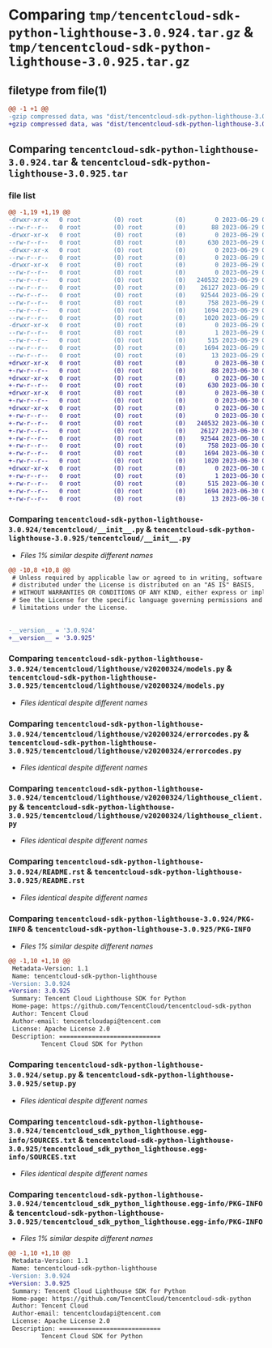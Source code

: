 # Comparing `tmp/tencentcloud-sdk-python-lighthouse-3.0.924.tar.gz` & `tmp/tencentcloud-sdk-python-lighthouse-3.0.925.tar.gz`

## filetype from file(1)

```diff
@@ -1 +1 @@
-gzip compressed data, was "dist/tencentcloud-sdk-python-lighthouse-3.0.924.tar", last modified: Thu Jun 29 00:37:24 2023, max compression
+gzip compressed data, was "dist/tencentcloud-sdk-python-lighthouse-3.0.925.tar", last modified: Fri Jun 30 02:17:02 2023, max compression
```

## Comparing `tencentcloud-sdk-python-lighthouse-3.0.924.tar` & `tencentcloud-sdk-python-lighthouse-3.0.925.tar`

### file list

```diff
@@ -1,19 +1,19 @@
-drwxr-xr-x   0 root         (0) root         (0)        0 2023-06-29 00:37:24.000000 tencentcloud-sdk-python-lighthouse-3.0.924/
--rw-r--r--   0 root         (0) root         (0)       88 2023-06-29 00:37:24.000000 tencentcloud-sdk-python-lighthouse-3.0.924/setup.cfg
-drwxr-xr-x   0 root         (0) root         (0)        0 2023-06-29 00:37:24.000000 tencentcloud-sdk-python-lighthouse-3.0.924/tencentcloud/
--rw-r--r--   0 root         (0) root         (0)      630 2023-06-29 00:37:24.000000 tencentcloud-sdk-python-lighthouse-3.0.924/tencentcloud/__init__.py
-drwxr-xr-x   0 root         (0) root         (0)        0 2023-06-29 00:37:24.000000 tencentcloud-sdk-python-lighthouse-3.0.924/tencentcloud/lighthouse/
--rw-r--r--   0 root         (0) root         (0)        0 2023-06-29 00:37:24.000000 tencentcloud-sdk-python-lighthouse-3.0.924/tencentcloud/lighthouse/__init__.py
-drwxr-xr-x   0 root         (0) root         (0)        0 2023-06-29 00:37:24.000000 tencentcloud-sdk-python-lighthouse-3.0.924/tencentcloud/lighthouse/v20200324/
--rw-r--r--   0 root         (0) root         (0)        0 2023-06-29 00:37:24.000000 tencentcloud-sdk-python-lighthouse-3.0.924/tencentcloud/lighthouse/v20200324/__init__.py
--rw-r--r--   0 root         (0) root         (0)   240532 2023-06-29 00:37:24.000000 tencentcloud-sdk-python-lighthouse-3.0.924/tencentcloud/lighthouse/v20200324/models.py
--rw-r--r--   0 root         (0) root         (0)    26127 2023-06-29 00:37:24.000000 tencentcloud-sdk-python-lighthouse-3.0.924/tencentcloud/lighthouse/v20200324/errorcodes.py
--rw-r--r--   0 root         (0) root         (0)    92544 2023-06-29 00:37:24.000000 tencentcloud-sdk-python-lighthouse-3.0.924/tencentcloud/lighthouse/v20200324/lighthouse_client.py
--rw-r--r--   0 root         (0) root         (0)      758 2023-06-29 00:37:24.000000 tencentcloud-sdk-python-lighthouse-3.0.924/README.rst
--rw-r--r--   0 root         (0) root         (0)     1694 2023-06-29 00:37:24.000000 tencentcloud-sdk-python-lighthouse-3.0.924/PKG-INFO
--rw-r--r--   0 root         (0) root         (0)     1020 2023-06-29 00:37:24.000000 tencentcloud-sdk-python-lighthouse-3.0.924/setup.py
-drwxr-xr-x   0 root         (0) root         (0)        0 2023-06-29 00:37:24.000000 tencentcloud-sdk-python-lighthouse-3.0.924/tencentcloud_sdk_python_lighthouse.egg-info/
--rw-r--r--   0 root         (0) root         (0)        1 2023-06-29 00:37:24.000000 tencentcloud-sdk-python-lighthouse-3.0.924/tencentcloud_sdk_python_lighthouse.egg-info/dependency_links.txt
--rw-r--r--   0 root         (0) root         (0)      515 2023-06-29 00:37:24.000000 tencentcloud-sdk-python-lighthouse-3.0.924/tencentcloud_sdk_python_lighthouse.egg-info/SOURCES.txt
--rw-r--r--   0 root         (0) root         (0)     1694 2023-06-29 00:37:24.000000 tencentcloud-sdk-python-lighthouse-3.0.924/tencentcloud_sdk_python_lighthouse.egg-info/PKG-INFO
--rw-r--r--   0 root         (0) root         (0)       13 2023-06-29 00:37:24.000000 tencentcloud-sdk-python-lighthouse-3.0.924/tencentcloud_sdk_python_lighthouse.egg-info/top_level.txt
+drwxr-xr-x   0 root         (0) root         (0)        0 2023-06-30 02:17:02.000000 tencentcloud-sdk-python-lighthouse-3.0.925/
+-rw-r--r--   0 root         (0) root         (0)       88 2023-06-30 02:17:02.000000 tencentcloud-sdk-python-lighthouse-3.0.925/setup.cfg
+drwxr-xr-x   0 root         (0) root         (0)        0 2023-06-30 02:17:02.000000 tencentcloud-sdk-python-lighthouse-3.0.925/tencentcloud/
+-rw-r--r--   0 root         (0) root         (0)      630 2023-06-30 02:17:02.000000 tencentcloud-sdk-python-lighthouse-3.0.925/tencentcloud/__init__.py
+drwxr-xr-x   0 root         (0) root         (0)        0 2023-06-30 02:17:02.000000 tencentcloud-sdk-python-lighthouse-3.0.925/tencentcloud/lighthouse/
+-rw-r--r--   0 root         (0) root         (0)        0 2023-06-30 02:17:02.000000 tencentcloud-sdk-python-lighthouse-3.0.925/tencentcloud/lighthouse/__init__.py
+drwxr-xr-x   0 root         (0) root         (0)        0 2023-06-30 02:17:02.000000 tencentcloud-sdk-python-lighthouse-3.0.925/tencentcloud/lighthouse/v20200324/
+-rw-r--r--   0 root         (0) root         (0)        0 2023-06-30 02:17:02.000000 tencentcloud-sdk-python-lighthouse-3.0.925/tencentcloud/lighthouse/v20200324/__init__.py
+-rw-r--r--   0 root         (0) root         (0)   240532 2023-06-30 02:17:02.000000 tencentcloud-sdk-python-lighthouse-3.0.925/tencentcloud/lighthouse/v20200324/models.py
+-rw-r--r--   0 root         (0) root         (0)    26127 2023-06-30 02:17:02.000000 tencentcloud-sdk-python-lighthouse-3.0.925/tencentcloud/lighthouse/v20200324/errorcodes.py
+-rw-r--r--   0 root         (0) root         (0)    92544 2023-06-30 02:17:02.000000 tencentcloud-sdk-python-lighthouse-3.0.925/tencentcloud/lighthouse/v20200324/lighthouse_client.py
+-rw-r--r--   0 root         (0) root         (0)      758 2023-06-30 02:17:02.000000 tencentcloud-sdk-python-lighthouse-3.0.925/README.rst
+-rw-r--r--   0 root         (0) root         (0)     1694 2023-06-30 02:17:02.000000 tencentcloud-sdk-python-lighthouse-3.0.925/PKG-INFO
+-rw-r--r--   0 root         (0) root         (0)     1020 2023-06-30 02:17:02.000000 tencentcloud-sdk-python-lighthouse-3.0.925/setup.py
+drwxr-xr-x   0 root         (0) root         (0)        0 2023-06-30 02:17:02.000000 tencentcloud-sdk-python-lighthouse-3.0.925/tencentcloud_sdk_python_lighthouse.egg-info/
+-rw-r--r--   0 root         (0) root         (0)        1 2023-06-30 02:17:02.000000 tencentcloud-sdk-python-lighthouse-3.0.925/tencentcloud_sdk_python_lighthouse.egg-info/dependency_links.txt
+-rw-r--r--   0 root         (0) root         (0)      515 2023-06-30 02:17:02.000000 tencentcloud-sdk-python-lighthouse-3.0.925/tencentcloud_sdk_python_lighthouse.egg-info/SOURCES.txt
+-rw-r--r--   0 root         (0) root         (0)     1694 2023-06-30 02:17:02.000000 tencentcloud-sdk-python-lighthouse-3.0.925/tencentcloud_sdk_python_lighthouse.egg-info/PKG-INFO
+-rw-r--r--   0 root         (0) root         (0)       13 2023-06-30 02:17:02.000000 tencentcloud-sdk-python-lighthouse-3.0.925/tencentcloud_sdk_python_lighthouse.egg-info/top_level.txt
```

### Comparing `tencentcloud-sdk-python-lighthouse-3.0.924/tencentcloud/__init__.py` & `tencentcloud-sdk-python-lighthouse-3.0.925/tencentcloud/__init__.py`

 * *Files 1% similar despite different names*

```diff
@@ -10,8 +10,8 @@
 # Unless required by applicable law or agreed to in writing, software
 # distributed under the License is distributed on an "AS IS" BASIS,
 # WITHOUT WARRANTIES OR CONDITIONS OF ANY KIND, either express or implied.
 # See the License for the specific language governing permissions and
 # limitations under the License.
 
 
-__version__ = '3.0.924'
+__version__ = '3.0.925'
```

### Comparing `tencentcloud-sdk-python-lighthouse-3.0.924/tencentcloud/lighthouse/v20200324/models.py` & `tencentcloud-sdk-python-lighthouse-3.0.925/tencentcloud/lighthouse/v20200324/models.py`

 * *Files identical despite different names*

### Comparing `tencentcloud-sdk-python-lighthouse-3.0.924/tencentcloud/lighthouse/v20200324/errorcodes.py` & `tencentcloud-sdk-python-lighthouse-3.0.925/tencentcloud/lighthouse/v20200324/errorcodes.py`

 * *Files identical despite different names*

### Comparing `tencentcloud-sdk-python-lighthouse-3.0.924/tencentcloud/lighthouse/v20200324/lighthouse_client.py` & `tencentcloud-sdk-python-lighthouse-3.0.925/tencentcloud/lighthouse/v20200324/lighthouse_client.py`

 * *Files identical despite different names*

### Comparing `tencentcloud-sdk-python-lighthouse-3.0.924/README.rst` & `tencentcloud-sdk-python-lighthouse-3.0.925/README.rst`

 * *Files identical despite different names*

### Comparing `tencentcloud-sdk-python-lighthouse-3.0.924/PKG-INFO` & `tencentcloud-sdk-python-lighthouse-3.0.925/PKG-INFO`

 * *Files 1% similar despite different names*

```diff
@@ -1,10 +1,10 @@
 Metadata-Version: 1.1
 Name: tencentcloud-sdk-python-lighthouse
-Version: 3.0.924
+Version: 3.0.925
 Summary: Tencent Cloud Lighthouse SDK for Python
 Home-page: https://github.com/TencentCloud/tencentcloud-sdk-python
 Author: Tencent Cloud
 Author-email: tencentcloudapi@tencent.com
 License: Apache License 2.0
 Description: ============================
         Tencent Cloud SDK for Python
```

### Comparing `tencentcloud-sdk-python-lighthouse-3.0.924/setup.py` & `tencentcloud-sdk-python-lighthouse-3.0.925/setup.py`

 * *Files identical despite different names*

### Comparing `tencentcloud-sdk-python-lighthouse-3.0.924/tencentcloud_sdk_python_lighthouse.egg-info/SOURCES.txt` & `tencentcloud-sdk-python-lighthouse-3.0.925/tencentcloud_sdk_python_lighthouse.egg-info/SOURCES.txt`

 * *Files identical despite different names*

### Comparing `tencentcloud-sdk-python-lighthouse-3.0.924/tencentcloud_sdk_python_lighthouse.egg-info/PKG-INFO` & `tencentcloud-sdk-python-lighthouse-3.0.925/tencentcloud_sdk_python_lighthouse.egg-info/PKG-INFO`

 * *Files 1% similar despite different names*

```diff
@@ -1,10 +1,10 @@
 Metadata-Version: 1.1
 Name: tencentcloud-sdk-python-lighthouse
-Version: 3.0.924
+Version: 3.0.925
 Summary: Tencent Cloud Lighthouse SDK for Python
 Home-page: https://github.com/TencentCloud/tencentcloud-sdk-python
 Author: Tencent Cloud
 Author-email: tencentcloudapi@tencent.com
 License: Apache License 2.0
 Description: ============================
         Tencent Cloud SDK for Python
```

